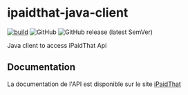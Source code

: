 # ipaidthat-java-client

[![build](https://github.com/hiit-consulting-fr/ipaidthat-proxy/actions/workflows/build.yml/badge.svg)](https://github.com/hiit-consulting-fr/ipaidthat-proxy/actions/workflows/build.yml)
![GitHub](https://img.shields.io/github/license/hiit-consulting-fr/ipaidthat-proxy)
![GitHub release (latest SemVer)](https://img.shields.io/github/v/release/hiit-consulting-fr/ipaidthat-proxy)

Java client to access iPaidThat Api

## Documentation

La documentation de l'API est disponible sur le site [iPaidThat](https://ipaidthat.io/inv/api/v3/redoc/)